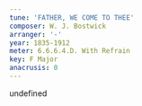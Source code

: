 ```yaml
---
tune: 'FATHER, WE COME TO THEE'
composer: W. J. Bostwick
arranger: '-'
year: 1835-1912
meter: 6.6.6.4.D. With Refrain
key: F Major
anacrusis: 0
---
```

undefined